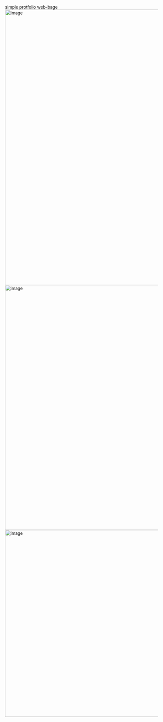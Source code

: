 simple protfolio web-bage
<img width="1896" height="904" alt="image" src="https://github.com/user-attachments/assets/f1d68170-30de-4ac3-ae07-53acbb182a44" />
<img width="1894" height="804" alt="image" src="https://github.com/user-attachments/assets/c88dfdad-9f72-4413-87e2-fbc2ab3546b2" />
<img width="1703" height="613" alt="image" src="https://github.com/user-attachments/assets/56165241-a218-4c77-9f77-94294cdf84ff" />
